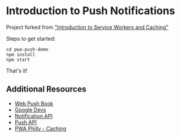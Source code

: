 # Introduction to Push Notifications

Project forked from ["Introduction to Service Workers and Caching"](https://github.com/pwa-philly/pwa-caching)

Steps to get started:

```
cd pwa-push-demo
npm install
npm start
```

That's it!

## Additional Resources

- [Web Push Book](https://web-push-book.gauntface.com/)
- [Google Devs](https://developers.google.com/web/fundamentals/push-notifications)
- [Notification API](https://developer.mozilla.org/en-US/docs/Web/API/notification)
- [Push API](https://developer.mozilla.org/en-US/docs/Web/API/Push_API)
- [PWA Philly - Caching](https://github.com/pwa-philly/pwa-caching)